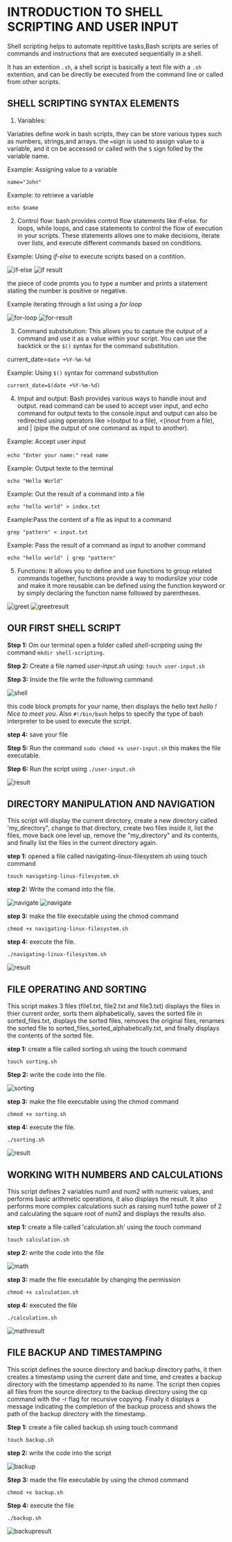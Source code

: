 # INTRODUCTION TO SHELL SCRIPTING AND USER INPUT

Shell scripting helps to automate repititive tasks,Bash scripts are series of commands and instructions that are executed sequentially in a shell.

It has an extention `.sh`, a shell script is basically a text file with a `.sh` extention, and can be directly be executed from the command line or called from other scripts.

## SHELL SCRIPTING SYNTAX ELEMENTS
1. Variables:

Variables define work in bash scripts, they can be store various types such as numbers, strings,and arrays. the `=`sign is used to assign value to a variable, and it cn be accessed or called with the `$` sign folled by the variable name.

Example: Assigning value to a variable

`name="John" `

Example: to retrieve a variable 

`echo $name`

2. Control flow: bash provides control flow statements like if-else. for loops, while loops, and case statements to control the flow of execution in your scripts. These statements allows one to make decisions, iterate over lists, and execute different commands based on conditions.

Example: Using *if-else* to execute scripts based on a contition.

![if-else](./images/if-else.jpg)
![if result](./images/if-else%20result.jpg)

the piece of code promts you to type a number and prints a statement stating the number is positive or negative.

Example iterating through a list using a *for loop*

![for-loop](./images/for.jpg)
![for-result](./images/for%20result.jpg)

3. Command substsitution:
This allows you to capture the output of a command and use it as a value within your script. You can use the backtick or the `$()` syntax for the command substitution.

current_date=`date +%Y-%m-%d`

Example: Using `$()` syntax for command substitution

`current_date=$(date +%Y-%m-%d)`

4. Imput and output: Bash provides various ways to handle inout and output. read command can be used to accept user input, and echo command for output texts to the console.input and output can also be redirected using operators like >(output to a file), <(inout from a file), and | (pipe the output of one command as input to another).

Example: Accept user input

`echo "Enter your name:"`
`read name`

Example: Output texte to the terminal

`echo "Hello World"`

Example: Out the result of a command into a file

`echo "hello world" > index.txt`

Example:Pass the content of a file as input to a command

`grep "pattern" < input.txt`

Example: Pass the result of a command as input to another command

`echo "hello world" | grep "pattern"`

5. Functions: It allows you to define and use functions to group related commands together, functions provide a way to modurslize your code and make it more reusable.can be defined using the function keyword or by simply declaring the function name followed by parentheses.

![greet](./images/greet.jpg)
![greetresult](./images/greet%20result.jpg)

## OUR FIRST SHELL SCRIPT

**Step 1:** Om our terminal open a folder called *shell-scripting* using thr command `mkdir shell-scripting`.

**Step 2:** Create a file named *user-input.sh* using: `touch user-input.sh`

**Step 3:** Inside the file write the following command

![shell](./images/hello.jpg)

this code block prompts for your name, then displays the hello text *hello ! Nice to meet you*. Also `#!/bin/bash` helps to specify the type of bash interpreter to be used to execute the script.

**step 4:** save your file

**Step 5:** Run the command `sudo chmod +x user-input.sh` this makes the file executable.

**Step 6:** Run the script using `./user-input.sh`

![result](./images/hellocode.jpg)

## DIRECTORY MANIPULATION AND NAVIGATION

This script will display the current directory, create a new directory called 'my_directory", change to that directory, create two files inside it, list the files, move back one level up, remove the "my_directory" and its contents, and finally list the files in the current directory again.

**step 1:** opened a file called navigating-linux-filesystem.sh using touch command

`touch navigating-linux-filesystem.sh`

**step 2:** Write the comand into the file.

![navigate](./images/navigating%201.jpg)
![navigate](./images/navigating%202.jpg)

**step 3:** make the file executable using the chmod command

`chmod +x navigating-linux-filesystem.sh`

**step 4:** execute the file.

`./navigating-linux-filesystem.sh`

![result](./images/navigating%20result.jpg)

## FILE OPERATING AND SORTING

This script makes 3 files (file1.txt, file2.txt and file3.txt) displays the files in thier current order, sorts them alphabetically, saves the sorted file in sorted_files.txt, displays the sorted files, removes the original files, renames the sorted file to sorted_files_sorted_alphabetically.txt, and finally displays the contents of the sorted file.

**step 1:** create a file called sorting.sh using the touch command

`touch sorting.sh`

**Step 2:** write the code into the file.

![sorting](./images/sorting.jpg)

**step 3:** make the file executable using the chmod command

`chmod +x sorting.sh`

**step 4:** execute the file.

`./sorting.sh`

![result](./images/sorting%20result.jpg)

## WORKING WITH NUMBERS AND CALCULATIONS

This script defines 2 variables num1 and num2 with numeric values, and performs basic arithmetic operations, it also displays the result. It also performs more complex calculations such as raising num1 tothe power of 2 and calculating the square root of num2 and displays the results also.

**step 1:** create a file called 'calculation.sh' using the touch command

`touch calculation.sh`

**step 2:** write the code into the file

![math](./images/calc.jpg)

**step 3:** made the file executable by changing the permission

`chmod +x calculation.sh`

**step 4:** executed the file

`./calculation.sh`

![mathresult](./images/calc%20result.jpg)

## FILE BACKUP AND TIMESTAMPING

This script defines the source directory and backup directory paths, it then creates a timestamp using the current date and time, and creates a backup directory with the timestamp appended to its name. The script then copies all files from the source directory to the backup directory using the cp command with the -r flag for recursive copying. Finally it displays a message indicating the completion of the backup process and shows the path of the backup directory with the timestamp.

**Step 1:** create a file called backup.sh using touch command

`touch backup.sh`

**step 2:** write the code into the script

![backup](./images/backup.jpg)

**Step 3:** made the file executable by using the chmod command

`chmod +x backup.sh`

**Step 4:** execute the file

`./backup.sh`

![backupresult](./images/backup%20result.jpg)




























